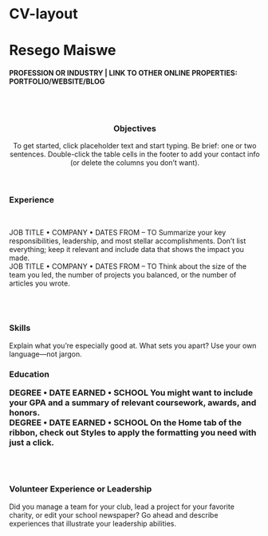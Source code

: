 # CV-layout
<!DOCTYPE html>
<html>
 <head>
  <div>
  <h1>Resego Maiswe</h1>
  <h4>PROFESSION OR INDUSTRY | LINK TO OTHER ONLINE PROPERTIES: PORTFOLIO/WEBSITE/BLOG</h4>
  </div>
</head> 
  <body>
   <br>
   <br>
    <aside(left)>
   <header>
          <section>
          <section id= "Objective">
           <h3>Objectives</h3>
           <p>To get started, click placeholder text and start typing. Be brief: one or two sentences.
Double-click the table cells in the footer to add your contact info (or delete the columns you don’t want).
           </p>
          </section>  
   </header>
   </aside>
   <aside(right)
           <section>      
           <section id= "Experience">
           <h3>Experience</h3>
            <br>
           <p>JOB TITLE • COMPANY • DATES FROM – TO
Summarize your key responsibilities, leadership, and most stellar accomplishments.  Don’t list everything; keep it relevant and include data that shows the impact you made.
            <br>
JOB TITLE • COMPANY • DATES FROM – TO
Think about the size of the team you led, the number of projects you balanced, or the number of articles you wrote.</p>
           </section>
   </aside>
   <br>
   <br>
   <aside(left)>
           <section id= "Skills">
           <h3>Skills</h3>
           <p>Explain what you’re especially good at. What sets you apart? Use your own language—not jargon.</p>          
           </section>
   </aside>
   <aside(right)>
           <section>
           <section id= "Education">
            <h3> Education<?h3>
            <p>DEGREE • DATE EARNED • SCHOOL
You might want to include your GPA and a summary of relevant coursework, awards, and honors.
            <br>   
DEGREE • DATE EARNED • SCHOOL
On the Home tab of the ribbon, check out Styles to apply the formatting you need with just a click.
           </section>
   </aside>
   <br>
   <br>
   <aside(right)>
           <section>
           <section id= "Volunteer Experience or Leadership">
           <h3>Volunteer Experience or Leadership</h3>
           <p>Did you manage a team for your club, lead a project for your favorite charity, or edit your school newspaper? Go ahead and describe experiences that illustrate your leadership abilities.</p>
           </section>
   </aside>
  </body>
</head>
</html>
